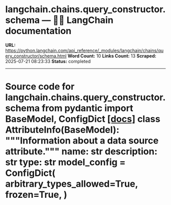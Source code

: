# langchain.chains.query_constructor.schema — 🦜🔗 LangChain  documentation

**URL:** https://python.langchain.com/api_reference/_modules/langchain/chains/query_constructor/schema.html
**Word Count:** 10
**Links Count:** 13
**Scraped:** 2025-07-21 08:23:33
**Status:** completed

---

# Source code for langchain.chains.query\_constructor.schema               from pydantic import BaseModel, ConfigDict                              [[docs]](https://python.langchain.com/api_reference/langchain/chains/langchain.chains.query_constructor.schema.AttributeInfo.html#langchain.chains.query_constructor.schema.AttributeInfo)     class AttributeInfo(BaseModel):         """Information about a data source attribute."""              name: str         description: str         type: str              model_config = ConfigDict(             arbitrary_types_allowed=True,             frozen=True,         )